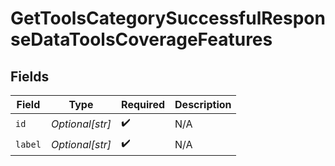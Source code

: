 # GetToolsCategorySuccessfulResponseDataToolsCoverageFeatures


## Fields

| Field              | Type               | Required           | Description        |
| ------------------ | ------------------ | ------------------ | ------------------ |
| `id`               | *Optional[str]*    | :heavy_check_mark: | N/A                |
| `label`            | *Optional[str]*    | :heavy_check_mark: | N/A                |
